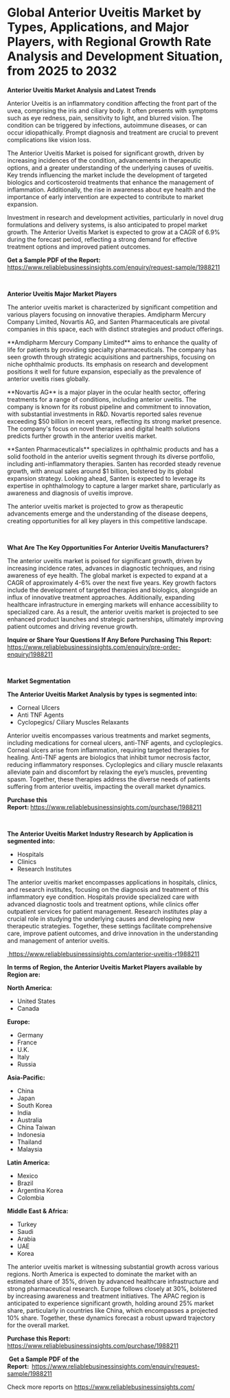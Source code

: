 <p><h1>Global Anterior Uveitis Market by Types, Applications, and Major Players, with Regional Growth Rate Analysis and Development Situation, from 2025 to 2032</h1></p><p><strong>Anterior Uveitis Market Analysis and Latest Trends</strong></p>
<p><p>Anterior Uveitis is an inflammatory condition affecting the front part of the uvea, comprising the iris and ciliary body. It often presents with symptoms such as eye redness, pain, sensitivity to light, and blurred vision. The condition can be triggered by infections, autoimmune diseases, or can occur idiopathically. Prompt diagnosis and treatment are crucial to prevent complications like vision loss.</p><p>The Anterior Uveitis Market is poised for significant growth, driven by increasing incidences of the condition, advancements in therapeutic options, and a greater understanding of the underlying causes of uveitis. Key trends influencing the market include the development of targeted biologics and corticosteroid treatments that enhance the management of inflammation. Additionally, the rise in awareness about eye health and the importance of early intervention are expected to contribute to market expansion.</p><p>Investment in research and development activities, particularly in novel drug formulations and delivery systems, is also anticipated to propel market growth. The Anterior Uveitis Market is expected to grow at a CAGR of 6.9% during the forecast period, reflecting a strong demand for effective treatment options and improved patient outcomes.</p></p>
<p><strong>Get a Sample PDF of the Report:&nbsp;</strong> <a href="https://www.reliablebusinessinsights.com/enquiry/request-sample/1988211?utm_campaign=2757&utm_medium=2&utm_source=Github&utm_content=ia&utm_term=08032025&utm_id=anterior-uveitis">https://www.reliablebusinessinsights.com/enquiry/request-sample/1988211</a></p>
<p>&nbsp;</p>
<p><strong>Anterior Uveitis Major Market Players</strong></p>
<p><p>The anterior uveitis market is characterized by significant competition and various players focusing on innovative therapies. Amdipharm Mercury Company Limited, Novartis AG, and Santen Pharmaceuticals are pivotal companies in this space, each with distinct strategies and product offerings.</p><p>**Amdipharm Mercury Company Limited** aims to enhance the quality of life for patients by providing specialty pharmaceuticals. The company has seen growth through strategic acquisitions and partnerships, focusing on niche ophthalmic products. Its emphasis on research and development positions it well for future expansion, especially as the prevalence of anterior uveitis rises globally.</p><p>**Novartis AG** is a major player in the ocular health sector, offering treatments for a range of conditions, including anterior uveitis. The company is known for its robust pipeline and commitment to innovation, with substantial investments in R&D. Novartis reported sales revenue exceeding $50 billion in recent years, reflecting its strong market presence. The company's focus on novel therapies and digital health solutions predicts further growth in the anterior uveitis market.</p><p>**Santen Pharmaceuticals** specializes in ophthalmic products and has a solid foothold in the anterior uveitis segment through its diverse portfolio, including anti-inflammatory therapies. Santen has recorded steady revenue growth, with annual sales around $1 billion, bolstered by its global expansion strategy. Looking ahead, Santen is expected to leverage its expertise in ophthalmology to capture a larger market share, particularly as awareness and diagnosis of uveitis improve.</p><p>The anterior uveitis market is projected to grow as therapeutic advancements emerge and the understanding of the disease deepens, creating opportunities for all key players in this competitive landscape.</p></p>
<p>&nbsp;</p>
<p><strong>What Are The Key Opportunities For Anterior Uveitis Manufacturers?</strong></p>
<p><p>The anterior uveitis market is poised for significant growth, driven by increasing incidence rates, advances in diagnostic techniques, and rising awareness of eye health. The global market is expected to expand at a CAGR of approximately 4-6% over the next five years. Key growth factors include the development of targeted therapies and biologics, alongside an influx of innovative treatment approaches. Additionally, expanding healthcare infrastructure in emerging markets will enhance accessibility to specialized care. As a result, the anterior uveitis market is projected to see enhanced product launches and strategic partnerships, ultimately improving patient outcomes and driving revenue growth.</p></p>
<p><strong>Inquire or Share Your Questions If Any Before Purchasing This Report:</strong> <a href="https://www.reliablebusinessinsights.com/enquiry/pre-order-enquiry/1988211?utm_campaign=2757&utm_medium=2&utm_source=Github&utm_content=ia&utm_term=08032025&utm_id=anterior-uveitis">https://www.reliablebusinessinsights.com/enquiry/pre-order-enquiry/1988211</a></p>
<p>&nbsp;</p>
<p><strong>Market Segmentation</strong></p>
<p><strong>The Anterior Uveitis Market Analysis by types is segmented into:</strong></p>
<p><ul><li>Corneal Ulcers</li><li>Anti TNF Agents</li><li>Cyclopegics/ Ciliary Muscles Relaxants</li></ul></p>
<p><p>Anterior uveitis encompasses various treatments and market segments, including medications for corneal ulcers, anti-TNF agents, and cycloplegics. Corneal ulcers arise from inflammation, requiring targeted therapies for healing. Anti-TNF agents are biologics that inhibit tumor necrosis factor, reducing inflammatory responses. Cycloplegics and ciliary muscle relaxants alleviate pain and discomfort by relaxing the eye’s muscles, preventing spasm. Together, these therapies address the diverse needs of patients suffering from anterior uveitis, impacting the overall market dynamics.</p></p>
<p><strong>Purchase this Report:&nbsp;</strong><a href="https://www.reliablebusinessinsights.com/purchase/1988211?utm_campaign=2757&utm_medium=2&utm_source=Github&utm_content=ia&utm_term=08032025&utm_id=anterior-uveitis">https://www.reliablebusinessinsights.com/purchase/1988211</a></p>
<p>&nbsp;</p>
<p><strong>The Anterior Uveitis Market Industry Research by Application is segmented into:</strong></p>
<p><ul><li>Hospitals</li><li>Clinics</li><li>Research Institutes</li></ul></p>
<p><p>The anterior uveitis market encompasses applications in hospitals, clinics, and research institutes, focusing on the diagnosis and treatment of this inflammatory eye condition. Hospitals provide specialized care with advanced diagnostic tools and treatment options, while clinics offer outpatient services for patient management. Research institutes play a crucial role in studying the underlying causes and developing new therapeutic strategies. Together, these settings facilitate comprehensive care, improve patient outcomes, and drive innovation in the understanding and management of anterior uveitis.</p></p>
<p><a href="https://www.reliablebusinessinsights.com/anterior-uveitis-r1988211?utm_campaign=2757&utm_medium=2&utm_source=Github&utm_content=ia&utm_term=08032025&utm_id=anterior-uveitis">&nbsp;https://www.reliablebusinessinsights.com/anterior-uveitis-r1988211</a></p>
<p><strong>In terms of Region, the Anterior Uveitis Market Players available by Region are:</strong></p>
<p>
    <p> <strong> North America: </strong>
        <ul>
            <li>United States</li>
            <li>Canada</li>
        </ul>
        </p> 
    <p> <strong> Europe: </strong>
        <ul>
            <li>Germany</li>
            <li>France</li>
            <li>U.K.</li>
            <li>Italy</li>
            <li>Russia</li>
        </ul>
        </p> 
    <p> <strong> Asia-Pacific: </strong>
        <ul>
            <li>China</li>
            <li>Japan</li>
            <li>South Korea</li>
            <li>India</li>
            <li>Australia</li>
            <li>China Taiwan</li>
            <li>Indonesia</li>
            <li>Thailand</li>
            <li>Malaysia</li>
        </ul>
        </p> 
    <p> <strong> Latin America: </strong>
        <ul>
            <li>Mexico</li>
            <li>Brazil</li>
            <li>Argentina Korea</li>
            <li>Colombia</li>
        </ul>
        </p> 
    <p> <strong> Middle East & Africa: </strong>
        <ul>
            <li>Turkey</li>
            <li>Saudi</li>
            <li>Arabia</li>
            <li>UAE</li>
            <li>Korea</li>
        </ul>
    </p>
    </p>
<p><p>The anterior uveitis market is witnessing substantial growth across various regions. North America is expected to dominate the market with an estimated share of 35%, driven by advanced healthcare infrastructure and strong pharmaceutical research. Europe follows closely at 30%, bolstered by increasing awareness and treatment initiatives. The APAC region is anticipated to experience significant growth, holding around 25% market share, particularly in countries like China, which encompasses a projected 10% share. Together, these dynamics forecast a robust upward trajectory for the overall market.</p></p>
<p><strong>Purchase this Report: </strong><a href="https://www.reliablebusinessinsights.com/purchase/1988211?utm_campaign=2757&utm_medium=2&utm_source=Github&utm_content=ia&utm_term=08032025&utm_id=anterior-uveitis">https://www.reliablebusinessinsights.com/purchase/1988211</a></p>
<p>&nbsp;<strong>Get a Sample PDF of the Report:&nbsp;&nbsp;</strong><a href="https://www.reliablebusinessinsights.com/enquiry/request-sample/1988211?utm_campaign=2757&utm_medium=2&utm_source=Github&utm_content=ia&utm_term=08032025&utm_id=anterior-uveitis">https://www.reliablebusinessinsights.com/enquiry/request-sample/1988211</a></p>
<p><strong></strong></p>
<p>Check more reports on <a href="https://www.reliablebusinessinsights.com/?utm_campaign=2757&utm_medium=2&utm_source=Github&utm_content=ia&utm_term=08032025&utm_id=anterior-uveitis">https://www.reliablebusinessinsights.com/</a></p>